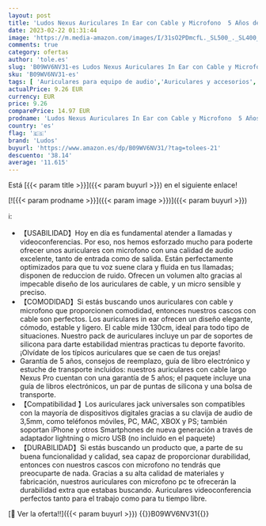 ```yaml
---
layout: post
title: 'Ludos Nexus Auriculares In Ear con Cable y Microfono  5 Años de Garantía  Auricular con Jack  Cascos Musica con Graves Potentes  Cascos para iPhone  Samsung  Mi  Xiaomi  Huawei Android  PC  Tablet'
date: 2023-02-22 01:31:44
image: 'https://m.media-amazon.com/images/I/31sO2PDmcfL._SL500_._SL400_.jpg'
comments: true
category: ofertas
author: 'tole.es'
slug: 'B09WV6NV31-es Ludos Nexus Auriculares In Ear con Cable y Microfono 5...'
sku: 'B09WV6NV31-es'
tags: [ 'Auriculares para equipo de audio','Auriculares y accesorios','Electrónica','iphone','ludos','🇪🇸', ]
actualPrice: 9.26 EUR
currency: EUR
price: 9.26
comparePrice: 14.97 EUR
prodname: 'Ludos Nexus Auriculares In Ear con Cable y Microfono  5 Años de Garantía  Auricular con Jack  Cascos Musica con Graves Potentes  Cascos para iPhone  Samsung  Mi  Xiaomi  Huawei Android  PC  Tablet'
country: 'es'
flag: '🇪🇸'
brand: 'Ludos'
buyurl: 'https://www.amazon.es/dp/B09WV6NV31/?tag=tolees-21'
descuento: '38.14'
average: '11.615'
---
```


Está [{{< param title >}}]({{< param buyurl >}}) en el siguiente enlace!

[![{{< param prodname >}}]({{< param image >}})]({{< param buyurl >}})

ℹ️:

- 【USABILIDAD】Hoy en día es fundamental atender a llamadas y videoconferencias. Por eso, nos hemos esforzado mucho para poderte ofrecer unos auriculares con microfono con una calidad de audio excelente, tanto de entrada como de salida. Están perfectamente optimizados para que tu voz suene clara y fluida en tus llamadas; disponen de reduccion de ruido. Ofrecen un volumen alto gracias al impecable diseño de los auriculares de cable, y un micro sensible y preciso.
- 【COMODIDAD】Si estás buscando unos auriculares con cable y microfono que proporcionen comodidad, entonces nuestros cascos con cable son perfectos. Los auriculares in ear ofrecen un diseño elegante, cómodo, estable y ligero. El cable mide 130cm, ideal para todo tipo de situaciones. Nuestro pack de auriculares incluye un par de soportes de silicona para darte estabilidad mientras practicas tu deporte favorito. ¡Olvídate de los típicos auriculares que se caen de tus orejas!
- Garantía de 5 años, consejos de reemplazo, guía de libro electrónico y estuche de transporte incluidos: nuestros auriculares con cable largo Nexus Pro cuentan con una garantía de 5 años; el paquete incluye una guía de libros electrónicos, un par de puntas de silicona y una bolsa de transporte.
- 【Compatibilidad 】Los auriculares jack universales son compatibles con la mayoría de dispositivos digitales gracias a su clavija de audio de 3,5mm, como teléfonos móviles, PC, MAC, XBOX y PS; también soportan iPhone y otros Smartphones de nueva generación a través de adaptador lightning o micro USB (no incluido en el paquete)
- 【DURABILIDAD】Si estás buscando un producto que, a parte de su buena funcionalidad y calidad, sea capaz de proporcionar durabilidad, entonces con nuestros cascos con microfono no tendrás que preocuparte de nada. Gracias a su alta calidad de materiales y fabricación, nuestros auriculares con microfono pc te ofrecerán la durabilidad extra que estabas buscando. Auriculares videoconferencia perfectos tanto para el trabajo como para tu tiempo libre.

[🛒 Ver la oferta!!]({{< param buyurl >}})
{{<world>}}B09WV6NV31{{</world>}}
